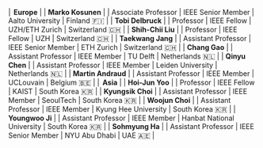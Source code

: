 
<style>
/* CSS for the table */
table {
  width: 100%;
  max-width: 100%;
  overflow-x: auto; /* Enable horizontal scrolling when the table exceeds the screen width */
  display: block; /* Ensure the table is displayed as a block element */
}
th, td {
  padding: 8px; /* Add padding to the table cells for better readability */
  text-align: left; /* Adjust text alignment as needed */
}
</style>

| <i class='fa-solid fa-location-dot fa-lg' style='color: #4c5dbe;'></i><span style='margin-right: 0.15em;'></span> **Europe** | 
| **Marko Kosunen** | <a href = 'https://metka.aalto.fi' target=_blank><i class='fa-solid fa-house-user fa-lg'></i></a> | Associate Professor | IEEE Senior Member | Aalto University | Finland <span class='emoji'>🇫🇮</span> |
| **Tobi Delbruck** | <a href = 'https://sensors.ini.ch' target=_blank><i class='fa-solid fa-house-user fa-lg'></i></a> | Professor | IEEE Fellow | UZH/ETH Zurich | Switzerland <span class='emoji'>🇨🇭</span> |
| **Shih-Chii Liu** | <a href = 'https://sensors.ini.ch' target=_blank><i class='fa-solid fa-house-user fa-lg'></i></a> | Professor | IEEE Fellow | UZH | Switzerland <span class='emoji'>🇨🇭</span> |
| **Taekwang Jang** | <a href = 'https://circuit.ee.ethz.ch' target=_blank><i class='fa-solid fa-house-user fa-lg'></i></a> | Assistant Professor | IEEE Senior Member | ETH Zurich | Switzerland <span class='emoji'>🇨🇭</span> |
| **Chang Gao** | <a href = 'https://www.tudemi.com' target=_blank><i class='fa-solid fa-house-user fa-lg'></i></a> | Assistant Professor | IEEE Member | TU Delft | Netherlands <span class='emoji'>🇳🇱</span> |
| **Qinyu Chen** | <a href = 'https://sites.google.com/view/qinyu/' target=_blank><i class='fa-solid fa-house-user fa-lg'></i></a> | Assistant Professor | IEEE Member | Leiden University | Netherlands <span class='emoji'>🇳🇱</span> |
| **Martin Andraud** | <a href = 'https://martinandraud.github.io' target=_blank><i class='fa-solid fa-house-user fa-lg'></i></a> | Assistant Professor | IEEE Member | UCLouvain | Belgium <span class='emoji'>🇧🇪</span> |
| <i class='fa-solid fa-location-dot fa-lg' style='color: #4c5dbe;'></i><span style='margin-right: 0.15em;'></span> **Asia** | 
| **Hoi-Jun Yoo** | <a href = 'http://ssl.kaist.ac.kr' target=_blank><i class='fa-solid fa-house-user fa-lg'></i></a> | Professor | IEEE Fellow | KAIST | South Korea <span class='emoji'>🇰🇷</span> |
| **Kyungsik Choi** | <a href = 'https://stan.seoultech.ac.kr/home' target=_blank><i class='fa-solid fa-house-user fa-lg'></i></a> | Assistant Professor | IEEE Member | SeoulTech | South Korea <span class='emoji'>🇰🇷</span> |
| **Woojun Choi** | <a href = 'https://sites.google.com/view/miclkhu/micl?authuser=0' target=_blank><i class='fa-solid fa-house-user fa-lg'></i></a> | Assistant Professor | IEEE Member | Kyung Hee University | South Korea <span class='emoji'>🇰🇷</span> |
| **Youngwoo Ji** | <a href = 'https://lab.hanbat.ac.kr/cats/main' target=_blank><i class='fa-solid fa-house-user fa-lg'></i></a> | Assistant Professor | IEEE Member | Hanbat National University | South Korea <span class='emoji'>🇰🇷</span> |
| **Sohmyung Ha** | <a href = 'https://wp.nyu.edu/sohmyung/' target=_blank><i class='fa-solid fa-house-user fa-lg'></i></a> | Assistant Professor | IEEE Senior Member | NYU Abu Dhabi | UAE <span class='emoji'>🇦🇪</span> |
